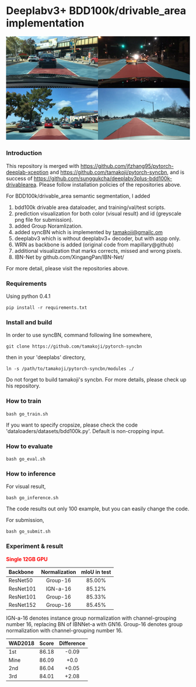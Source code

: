 # Deeplabv3+ BDD100k/drivable_area implementation

![Results](./images/result.png)

### Introduction

This repository is merged with https://github.com/jfzhang95/pytorch-deeplab-xception and https://github.com/tamakoji/pytorch-syncbn, and is success of https://github.com/sunggukcha/deeplabv3plus-bdd100k-drivablearea. Please follow installation policies of the repositories above. 

For BDD100k/drivable_area semantic segmentation, I added 

1. bdd100k drivable area dataloader, and training/val/test scripts.
2. prediction visualization for both color (visual result) and id (greyscale png file for submission).
3. added Group Noramlization.
4. added syncBN which is implemented by tamakoji@gmailc.om
5. deeplabv3 which is without deeplabv3+ decoder, but with aspp only. 
6. WRN as backbone is added (original code from mapillary@github)
7. additional visualization that marks corrects, missed and wrong pixels.
8. IBN-Net by github.com/XingangPan/IBN-Net/

For more detail, please visit the repositories above.

### Requirements
Using python 0.4.1
```Shell
pip install -r requirements.txt
```

### Install and build
In order to use syncBN, command following line somewhere,
```Shell
git clone https://github.com/tamakoji/pytorch-syncbn
```
then in your 'deeplabs' directory,
```Shell
ln -s /path/to/tamakoji/pytorch-syncbn/modules ./
```
Do not forget to build tamakoji's syncbn. For more details, please check up his repository.


### How to train
```Shell
bash go_train.sh
```
If you want to specify cropsize, please check the code 'dataloaders/datasets/bdd100k.py'. Default is non-cropping input.


### How to evaluate
```Shell
bash go_eval.sh
```

### How to inference
For visual result,
```Shell
bash go_inference.sh
```
The code results out only 100 example, but you can easily change the code. 

For submission, 
```Shell
bash go_submit.sh
```

### Experiment & result
  
 <span style="color:red">**Single 12GB GPU**</span>

| Backbone  | Normalization  |mIoU in test |
| :-------- | :------------: |:-----------:|
| ResNet50  | Group-16       | 85.00%      |
| ResNet101 | IGN-a-16       | 85.12%      |
| ResNet101 | Group-16       | 85.33%      |
| ResNet152 | Group-16       | 85.45%      |

IGN-a-16 denotes instance group normalization with channel-grouping number 16, replacing BN of IBNNet-a with GN16.
Group-16 denotes group normalization with channel-grouping number 16.

| WAD2018   | Score          | Difference   |
| :-------- | :------------: |:-----------: | 
| 1st       | 86.18          | -0.09 |
| Mine      | 86.09          | +0.0  |
| 2nd       | 86.04          | +0.05 |
| 3rd       | 84.01          | +2.08 |

